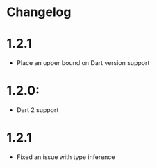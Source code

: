 # Changelog

# 1.2.1
* Place an upper bound on Dart version support

# 1.2.0:
* Dart 2 support

# 1.2.1 
* Fixed an issue with type inference

